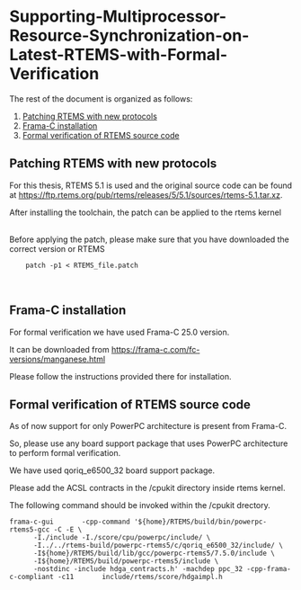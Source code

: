 # Supporting-Multiprocessor-Resource-Synchronization-on-Latest-RTEMS-with-Formal-Verification

The rest of the document is organized as follows:
1. [Patching RTEMS with new protocols](#patching)
2. [Frama-C installation](#installation)
3. [Formal verification of RTEMS source code](#how-to-use-frama-c)

## Patching RTEMS with new protocols

For this thesis, RTEMS 5.1 is used and the original source code can be found at https://ftp.rtems.org/pub/rtems/releases/5/5.1/sources/rtems-5.1.tar.xz.

After installing the toolchain, the patch can be applied to the rtems kernel

<br />
Before applying the patch, please make sure that you have downloaded the correct version or RTEMS

        patch -p1 < RTEMS_file.patch

<br />

## Frama-C installation

For formal verification we have used Frama-C 25.0 version.

It can be downloaded from https://frama-c.com/fc-versions/manganese.html

Please follow the instructions provided there for installation.

## Formal verification of RTEMS source code

As of now support for only PowerPC architecture is present from Frama-C.

So, please use any board support package that uses PowerPC architecture to perform formal verification.

We have used qoriq_e6500_32 board support package.

Please add the ACSL contracts in the /cpukit directory inside rtems kernel.


   

The following command should be invoked within the /cpukit drectory.
```
frama-c-gui       -cpp-command '${home}/RTEMS/build/bin/powerpc-rtems5-gcc -C -E \
      -I./include -I./score/cpu/powerpc/include/ \
      -I../../rtems-build/powerpc-rtems5/c/qoriq_e6500_32/include/ \
      -I${home}/RTEMS/build/lib/gcc/powerpc-rtems5/7.5.0/include \
      -I${home}/RTEMS/build/powerpc-rtems5/include \
      -nostdinc -include hdga_contracts.h' -machdep ppc_32 -cpp-frama-c-compliant -c11       include/rtems/score/hdgaimpl.h
```
      
      
      

